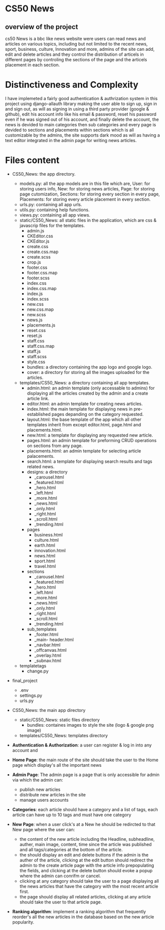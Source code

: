 # CS50 News  

## overview of the project
cs50 News is a bbc like news website were users can read news and articles on various topics, including but not limited to the recent news, sport, business, culture, Innovation and more, admins of the site can add, edit and delete articles and they control the distribution of articels in different pages by controling the sections of the page and the articels placement in each section.

# Distinctiveness and Complexity
I have implemeted a fairly good authentication & authrization system in this project using django-allauth library making the user able to sign up, sign in and sign out, as will as signing in using a third party provider (google & github), edit his account info like his email & password, reset his password even if he was signed out of his account, and finally delete the account, the news is devided to main categories then sub categories and every page is devided to sections and placements within sections which is all customizable by the admins, the site supports dark mood as will as having a text editor integrated in the admin page for writing news articles.

# Files content
- CS50_News: the app directory.
    - models.py: all the app models are in this file which are, User: for storing users info, New: for storing news articles, Page: for storing page cutomization, Sections: for storing every section in every page, Placements: for storing every article placement in every section.
    - urls.py: containing all app urls.
    - utils.py: containing help functions.
    - views.py: containing all app views.
    - static/CS50_News: all static files in the application, which are css & javascrip files for the templates.
        - admin.js
        - CKEditor.css
        - CKEditor.js
        - create.css
        - create.css.map
        - create.scss
        - crop.js
        - footer.css
        - footer.css.map
        - footer.scss
        - index.css
        - index.css.map
        - index.js
        - index.scss
        - new.css
        - new.css.map
        - new.scss
        - news.js
        - placements.js
        - reset.css
        - reset.js
        - staff.css
        - staff.css.map
        - staff.js
        - staff.scss
        - style.css
        - bundles: a directory containing the app logo and google logo.
        - cover: a directory for storing all the images uploaded for the articles.
    - templates/CS50_News: a directory containing all app templates.
        - admin.html: an admin template (only accessable to admins) for displaying all the articles created by the admin and a create article link.
        - editor.html: an admin template for creating news articles.
        - index.html: the main template for displaying news in pre-established pages depanding on the category requested. 
        - layout.html: the base template of the app which all other templates inherit from except editor.html, page.html and placements.html.
        - new.html: a template for displaying any requested new article.
        - pages.html: an admin template for preforming CRUD operations on sections from any page. 
        - placements.html: an admin template for selecting article palacements.
        - search.html: a template for displaying search results and tags related news.
        - designs: a directory
            - _carousel.html
            - _featured.html
            - _hero.html
            - _left.html
            - _more.html
            - _news.html
            - _only.html
            - _right.html
            - _scroll.html
            - _trending.html
         - pages
            - business.html
            - culture.html
            - earth.html
            - innovation.html
            - news.html
            - sport.html
            - travel.html  
         - sections
            - _carousel.html
            - _featured.html
            - _hero.html
            - _left.html
            - _more.html
            - _news.html
            - _only.html
            - _right.html
            - _scroll.html
            - _trending.html
         - sub_templates
            - _footer.html
            - _main- header.html
            - _navbar.html
            - _offcanvas.html
            - _overlay.html
            - _subnav.html        
    - templatetags
        - change.py 
- final_project
   - .env
   - settings.py
   - urls.py
            
- CS50_News: the main app directory
    - static/CS50_News: static files directory
        - bundles: containes images to style the site (logo & google png image)
    - templates/CS50_News: templates directory

* **Authentication & Authorization**: a user can register & log in into any account and

* **Home Page**: the main route of the site should take the user to the Home page which display's all the important news 

* **Admin Page**: The admin page is a page that is only accessible for admin via which the admin can:

    - publish new articles
    - distribute new articles in the site
    - manage users accounts

* **Categories**: each article should have a category and a list of tags, each article can have up to 10 tags and must have one category

* **New Page**: when a user click's at a New he should be redircted to that New page where the user can:

    - the content of the new article including the Headline, subheadline, auther, main image, content, time since the article was published and all tags/categories at the bottom of the article.
    - the should display an edit and delete buttons if the admin is the auther of the article, clicking at the edit button should redirect the admin to the create article page with the article info prepopulating the fields, and clicking at the delete button should evoke a popup where the admin can conrifm or cancel.
    - clicking at any category should take the user to a page displaying all the news articles that have the category with the most recent article first.
    - the page should display all related articles, clicking at any article should take the user to that article page.

* **Ranking algorithm**: implement a ranking algorithm that frequently reorder's all the new articles in the database based on the new article popularity.
